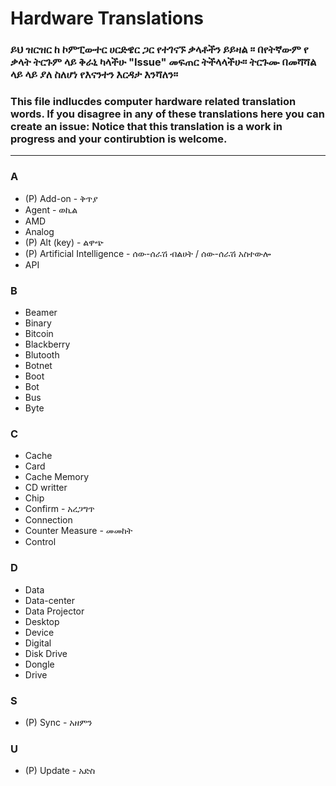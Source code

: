 # Hardware Translations

### ይህ ዝርዝር ከ ኮምፒውተር ሀርድዌር ጋር የተገናኙ ቃላቶችን ይይዛል ፡፡ በየትኛውም የ ቃላት ትርጉም ላይ ቅራኒ ካላችሁ "Issue" መፍጠር ትችላላችሁ። ትርጉሙ በመሻሻል ላይ ላይ ያለ ስለሆነ የእናንተን እርዳታ እንሻለን።

### This file indlucdes computer hardware related translation words. If you disagree in any of these translations here you can create an issue: Notice that this translation is a work in progress and your contirubtion is welcome.
---
### A
- (P) Add-on - ቅጥያ
- Agent - ወኪል
- AMD 
- Analog
- (P) Alt (key) - ልዋጭ 
- (P) Artificial Intelligence - ሰው-ሰራሽ ብልሀት / ሰው-ሰራሽ አስተውሎ 
- API 

### B
- Beamer
- Binary 
- Bitcoin
- Blackberry
- Blutooth
- Botnet
- Boot
- Bot
- Bus
- Byte 
### C
- Cache
- Card 
- Cache Memory
- CD writter
- Chip
- Confirm - አረጋግጥ
- Connection
- Counter Measure - መመከት
- Control
### D
- Data
- Data-center
- Data Projector
- Desktop
- Device
- Digital
- Disk Drive
- Dongle
- Drive

### S
- (P) Sync - አዘምን

### U

- (P) Update - አድስ


